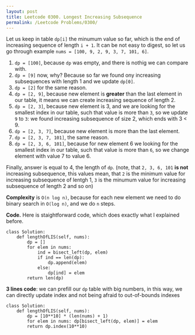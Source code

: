```yaml
---
layout: post
title: Leetcode 0300. Longest Increasing Subsequence
permalink: /Leetcode Problems/0300/
---
```


Let us keep in table `dp[i]` the minumum value so far, which is the end of increasing sequence of length `i + 1`. It can be not easy to digest, so let us go through example `nums = [100, 9, 2, 9, 3, 7, 101, 6]`.
1. `dp = [100]`, because `dp` was empty, and there is nothig we can compare with.
2. `dp = [9]` now, why? Because so far we found ony increasing subsequences with length 1 and we update `dp[0]`.
3. `dp = [2]` for the same reason.
4. `dp = [2, 9]`, because new element is **greater** than the last element in our table, it means we can create increasing sequence of length 2.
5. `dp = [2, 3]`, because new element is 3, and we are looking for the smallest index in our table, such that value is more than `3`, so we update `9` to `3`: we found increasing subsequence of size 2, which ends with 3 < 9.
6. `dp = [2, 3, 7]`, because new element is more than the last element.
7. `dp = [2, 3, 7, 101]`, the same reason.
8. `dp = [2, 3, 6, 101]`, because for new element 6 we looking for the smallest index in our table, such that value is more than `6`, so we change element with value 7 to value 6.

Finally, answer is equal to 4, the length of `dp`. (note, that `2, 3, 6, 101` **is not** increasing subsequence, this values mean, that `2` is the minimum value for increasing subsequence of lentgh 1, `3` is the minumum value for increasing subsequence of length 2 and so on)

**Complexity** is `O(n log n)`, because for each new element we need to do binary search in `O(log n)`, and we do `n` steps.


**Code.** Here is staightforward code, which does exactly what I explained before.

```
class Solution:
    def lengthOfLIS(self, nums):
        dp = []
        for elem in nums:
            ind = bisect_left(dp, elem)
            if ind == len(dp):
                dp.append(elem)
            else:
                dp[ind] = elem
        return len(dp)
```

**3 lines code**: we can prefill our `dp` table with big numbers, in this way, we can directly update index and not being afraid to out-of-bounds indexes

```
class Solution:
    def lengthOfLIS(self, nums):
        dp = [10**10] * (len(nums) + 1)
        for elem in nums: dp[bisect_left(dp, elem)] = elem  
        return dp.index(10**10)
```